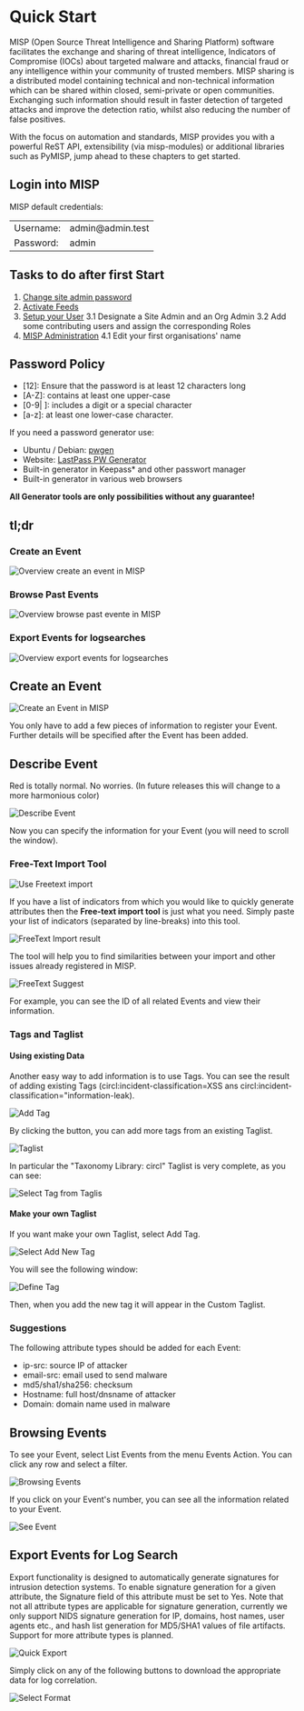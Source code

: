 <!-- This is a comment.
And Justice for All! -->

# Quick Start

MISP (Open Source Threat Intelligence and Sharing Platform) software facilitates the exchange and sharing of threat intelligence, Indicators of Compromise (IOCs) about targeted malware and attacks, financial fraud or any intelligence within your community of trusted members. MISP sharing is a distributed model containing technical and non-technical information which can be shared within closed, semi-private or open communities. Exchanging such information should result in faster detection of targeted attacks and improve the detection ratio, whilst also reducing the number of false positives.

With the focus on automation and standards, MISP provides you with a powerful ReST API, extensibility (via misp-modules) or additional libraries such as PyMISP, jump ahead to these chapters to get started.

## Login into MISP

MISP default credentials:
<table>
<tr>
  <td>Username:</td>
  <td>admin@admin.test</td>
</tr>
<tr>
  <td>Password:</td>
  <td>admin</td>
</tr>
</table>

## Tasks to do after first Start

<!-- TODO: Consollidate all sources to misp-book -->
1. [Change site admin password](https://misp.gitbooks.io/misp-book/content/quick-start/#password-policy)
2. [Activate Feeds](https://www.circl.lu/doc/misp/managing-feeds/)
3. [Setup your User](https://misp.gitbooks.io/misp-book/content/user-management/#first-run-of-the-system)
3.1 Designate a Site Admin and an Org Admin
3.2 Add some contributing users and assign the corresponding Roles
4. [MISP Administration](https://www.circl.lu/doc/misp/administration/)
4.1 Edit your first organisations' name

## Password Policy 
- [12]: Ensure that the password is at least 12 characters long
- [A-Z]: contains at least one upper-case
- [0-9| ]: includes a digit or a special character 
- [a-z]: at least one lower-case character.

If you need a password generator use:
- Ubuntu / Debian: [pwgen](https://linux.die.net/man/1/pwgen)
- Website: [LastPass PW Generator](https://lastpass.com/generatepassword.php)
- Built-in generator in Keepass* and other passwort manager
- Built-in generator in various web browsers

**All Generator tools are only possibilities without any guarantee!**

<div class="pagebreak"></div>

## tl;dr

### Create an Event
![Overview create an event in MISP](figures/quick_create.jpg)

### Browse Past Events
![Overview browse past evente in MISP](figures/quick_browse.jpg)

### Export Events for logsearches
![Overview export events for logsearches](figures/quick_export.jpg)

<div class="pagebreak"></div>

## Create an Event

![Create an Event in MISP](figures/AddEvent.jpg)

You only have to add a few pieces of information to register your Event. Further details will be specified after the Event has been added.

## Describe Event

Red is totally normal. No worries. (In future releases this will change to a more harmonious color)

![Describe Event](figures/AddEventOK.jpg)

Now you can specify the information for your Event (you will need to scroll the window).

### Free-Text Import Tool

![Use Freetext import](figures/AddEventDescription.jpg)

If you have a list of indicators from which you would like to quickly generate attributes then the **Free-text import tool** is
just what you need. Simply paste your list of indicators (separated by line-breaks) into this tool.

![FreeText Import result](figures/FreeTextImportResult.jpg)

The tool will help you to find similarities between your import and other issues already registered in MISP.

![FreeText Suggest](figures/FreeTextSuggest.jpg)

For example, you can see the ID of all related Events and view their information.

### Tags and Taglist

#### Using existing Data

Another easy way to add information is to use Tags. You can see the result of adding existing Tags (circl:incident-classification=XSS ans circl:incident-classification="information-leak).

![Add Tag](figures/SelectTag.jpg)

By clicking the button, you can add more tags from an existing Taglist.

![Taglist](figures/AddEventTagsList.jpg)

In particular the "Taxonomy Library: circl" Taglist is very complete, as you can see:

![Select Tag from Taglis](figures/AddEventSelectTag.jpg)

#### Make your own Taglist

If you want make your own Taglist, select Add Tag.

![Select Add New Tag](figures/SelectAddNewTag.jpg)

You will see the following window:

![Define Tag](figures/AddTag.jpg)

Then, when you add the new tag it will appear in the Custom Taglist.

### Suggestions

The following attribute types should be added for each Event:
- ip-src: source IP of attacker
- email-src: email used to send malware
- md5/sha1/sha256: checksum
- Hostname: full host/dnsname of attacker
- Domain: domain name used in malware

## Browsing Events
To see your Event, select List Events from the menu Events Action. You can click any row and select a filter.

![Browsing Events](figures/ListEvents.png)

If you click on your Event's number, you can see all the information related to your Event.

![See Event](figures/SeeEvent.jpg)

## Export Events for Log Search

Export functionality is designed to automatically generate signatures for intrusion detection systems. To enable signature generation for a given attribute, the Signature field of this attribute must be set to Yes. Note that not all attribute types are applicable for signature generation, currently we only support NIDS signature generation for IP, domains, host names, user agents etc., and hash list generation for MD5/SHA1 values of file artifacts. Support for more attribute types is planned.

![Quick Export](figures/Export.jpg)

Simply click on any of the following buttons to download the appropriate data for log correlation.

![Select Format](figures/SelectExport.jpg)
